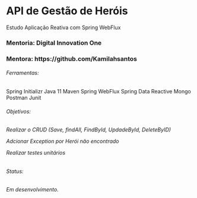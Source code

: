 # API de Gestão de Heróis
Estudo  Aplicação Reativa com Spring WebFlux

<h3>Mentoria: Digital Innovation One</h3>
<h3>Mentora: https://github.com/Kamilahsantos</h3>

<h6>Ferramentas:</h6>
Spring Initializr
Java 11
Maven
Spring WebFlux
Spring Data Reactive Mongo
Postman
Junit

<h6>Objetivos:<h6>
<p>Realizar o CRUD (Save, findAll, FindById, UpdadeById, DeleteByID)</p>
<p>Adcionar Exception por Herói não encontrado</p>
<p>Realizar testes unitários</p>

<h6>Status:<h6>
Em desenvolvimento.



